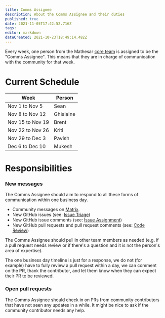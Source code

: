 ```yaml
---
title: Comms Assignee
description: About the Comms Assignee and their duties
published: true
date: 2021-11-05T17:42:52.716Z
tags: 
editor: markdown
dateCreated: 2021-10-23T18:49:14.482Z
---
```


Every week, one person from the Mathesar [core team](/team) is assigned to be the "Comms Assignee". This means that they are in charge of communication with the community for that week.

# Current Schedule

| Week | Person |
|-|-|
| Nov 1 to Nov 5 | Sean |
| Nov 8 to Nov 12 | Ghislaine |
| Nov 15 to Nov 19 | Brent |
| Nov 22 to Nov 26 | Kriti |
| Nov 29 to Dec 3 | Pavish |
| Dec 6 to Dec 10 | Mukesh |

# Responsibilities

### New messages
The Comms Assignee should aim to respond to all these forms of communication within one business day.

- Community messages on [Matrix](/community).
- New GitHub issues (see: [Issue Triage](/team/guide/ssue-triage))
- New GitHub issue comments (see: [Issue Assignment](/team/guide/issue-assignment))
- New GitHub pull requests and pull request comments (see: [Code Review](/engineering/code-review))

The Comms Assignee should pull in other team members as needed (e.g. if a pull request needs review or if there's a question and it is not the person's area of expertise).

The one business day timeline is just for a response, we do not (for example) have to fully review a pull request within a day, we can comment on the PR, thank the contributor, and let them know when they can expect their PR to be reviewed.

### Open pull requests

The Comms Assignee should check in on PRs from community contributors that have not seen any updates in a while. It might be nice to ask if the community contributor needs any help.